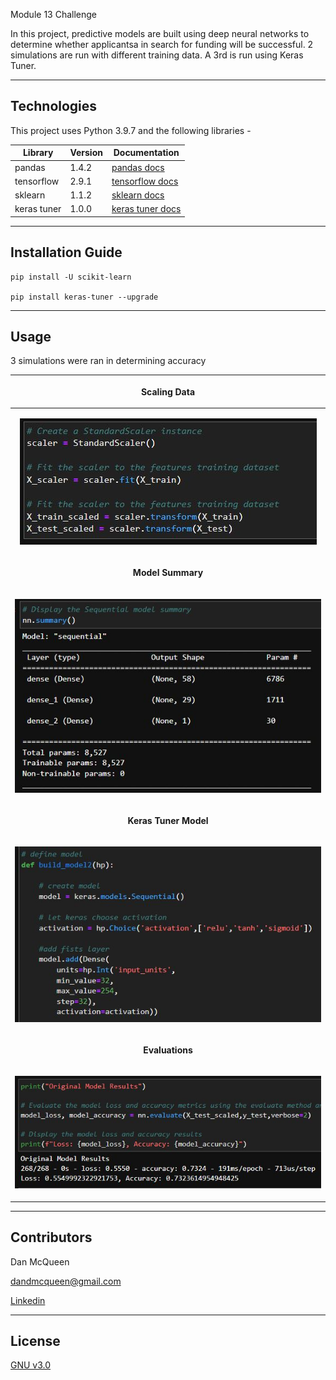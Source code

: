 Module 13 Challenge

In this project, predictive models are built using deep neural networks to determine whether applicantsa in search for funding will be successful.
2 simulations are run with different training data.  A 3rd is run using Keras Tuner.

---



## Technologies


This project uses Python 3.9.7 and the following libraries - 


| Library | Version | Documentation
|----|----|---|
| pandas |1.4.2| [pandas docs](https://pandas.pydata.org/docs)
| tensorflow |2.9.1| [tensorflow docs](https://github.com/tensorflow/docs)
| sklearn | 1.1.2 | [sklearn docs](https://scikit-learn.org/stable/)
| keras tuner | 1.0.0 | [keras tuner docs](https://keras.io/keras_tuner/)

---



## Installation Guide



```
pip install -U scikit-learn

pip install keras-tuner --upgrade
```


---



## Usage


3 simulations were ran in determining accuracy



|<p align="center">Scaling Data</p>|
|---|
|<p align="center"><img src="images/scaled.JPG"></p>|
|<p align="center">**Model Summary**</p>|
|<p align="center"><img src="images/summary.JPG">|
|<p align="center">**Keras Tuner Model**</p>|
|<p align="center"><img src="images/keras.JPG">|
|<p align="center">**Evaluations**</p>|
|<p align="center"><img src="images/eval.JPG">|
---



## Contributors

Dan McQueen

dandmcqueen@gmail.com

[Linkedin](https://www.linkedin.com/in/dan-mcqueen-4a5980238/)

---



## License

[GNU v3.0](LICENSE)
